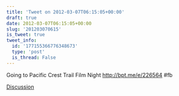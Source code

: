 ```yaml
---
title: 'Tweet on 2012-03-07T06:15:05+00:00'
draft: true
date: 2012-03-07T06:15:05+00:00
slug: '201203070615'
is_tweet: true
tweet_info:
  id: '177155366776348673'
  type: 'post'
  is_thread: False
---
```




Going to Pacific Crest Trail Film Night <http://bpt.me/e/226564> #fb

[Discussion](https://x.com/sytelus/status/177155366776348673)
